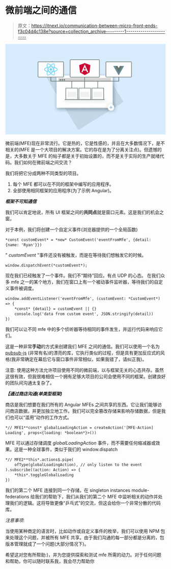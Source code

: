 # 微前端之间的通信

> 原文：<https://itnext.io/communication-between-micro-front-ends-f3c04d4c138e?source=collection_archive---------1----------------------->

![](img/b0604958fce37e01472f1c508504343f.png)

微前端(MFE)现在非常流行。它是热的，它是性感的，并且在大多数情况下，是不相关的(MFE 是一个大项目的解决方案。它的存在是为了分离关注点)。但遗憾的是，大多数关于 MFE 的帖子都是关于初始设置的，而不是关于实际的生产就绪代码。我们如何在微前端之间交流？

我们将把它分成两种不同类型的项目。

1.  每个 MFE 都可以在不同的框架中编写的应用程序。
2.  全部使用相同框架的应用程序(为了示例 Angular)。

***框架不可知通信***

我们可以肯定地说，所有 UI 框架之间的**共同点**就是窗口元素。这是我们的机会之窗。

对于本例，我们将创建一个自定义事件(浏览器提供的一个全局函数)

```
*const customEvent* = *new* CustomEvent('eventFromMfe', {detail: {name: 'Ryan'}})
```

" *customEvent* "事件还没有被触发，而是在等待我们想触发它的时候。

```
window.dispatchEvent(*customEvent*);
```

现在我们已经触发了一个事件。我们不“期待”回应。有点 UDP 的心态。
在我们众多 mfe 之一的某个地方，我们在窗口上有一个被动事件监听器，等待我们的自定义事件被调度。

```
window.addEventListener('eventFromMfe', (customEvent: *CustomEvent*) => {
    *const* {detail} = customEvent || {}
    console.log('data from custom event', JSON.stringify(detail))
})
```

我们可以让不同 mfe 中的多个侦听器等待相同的事件发生，并运行代码来响应它们。

这是一种非常**手动**的方式来创建我们 MFE 之间的通信。我们可以使用一个名为 [pubsub-js](https://www.npmjs.com/package/pubsub-js) (非常有名)的漂亮的库，它执行类似的过程，但是具有更加反应式的风格(我非常确定在幕后它与窗口事件非常相似，如果我错了，请纠正我)。

注意:
使用这种方法允许项目使用不同的微前端，以与框架无关的心态共存。虽然这很有效，但我很难相信一个拥有足够大项目的公司会使用不同的框架。创建良好的团队间沟通太复杂了。

***【通过商店沟通(单类型框架)***

商店是我们想要在我们所有的 Angular MFEs 之间共享的东西。它让我们能够访问商店数据，并更加独立地工作。我们可以完全篡改存储来影响存储数据，但是我们也可以“滥用”动作的工作方式。

```
*// MFE1**const* globalLoadingAction = createAction('[MFE-Action] Loading', props<{loading: *boolean*}>())
```

MFE 可以通过存储调度 *globalLoadingAction* 事件，而不需要任何缩减器或效果。这是一种全球事件，类似于我们的 window.dispatch

```
*// MFE2**this*.actions$.pipe(
    ofType(globalLoadingAction), // only listen to the event
).subscribe((action: Action) => {
    *this*.toggleGlobalLoading
})
```

我们的第二个 MFE 连接到同一个存储，在 singleton instances module-federations 给我们的帮助下，我们从我们的第二个 MFE 中监听相关的动作并处理我们的逻辑。这将导致更像“乒乓式”的交流，但这会给你一个非常分散的代码库。

*注意事项*:

当使用某种商定的语言时，比如动作或自定义事件的枚举，我们可以使用 NPM 包来处理这个问题，并被所有 MFE 共享。由于我们沟通的每一部分都是分离的，包版本管理就成了一个问题(大部分情况下)。

希望这对您有所帮助:)，并为您提供探索和测试 mfe 所需的动力。对于任何问题和帮助，你可以随时联系我，我会尽力帮助你